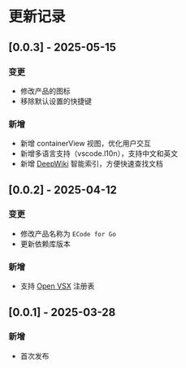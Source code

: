# 更新记录

## [0.0.3] - 2025-05-15
### 变更
- 修改产品的图标
- 移除默认设置的快捷键

### 新增
- 新增 containerView 视图，优化用户交互
- 新增多语言支持（vscode.l10n），支持中文和英文
- 新增 [DeepWiki](https://deepwiki.com) 智能索引，方便快速查找文档

## [0.0.2] - 2025-04-12
### 变更
- 修改产品名称为 `ECode for Go`
- 更新依赖库版本

### 新增
- 支持 [Open VSX](https://open-vsx.org/) 注册表

## [0.0.1] - 2025-03-28
### 新增
- 首次发布
